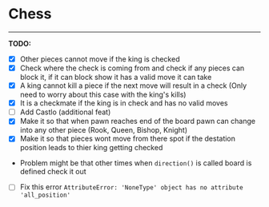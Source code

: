 # Chess
<hr/>

__TODO:__

- [X] Other pieces cannot move if the king is checked
- [X] Check where the check is coming from and check if any pieces can block it, if it can block show it has a valid move it can take
- [X] A king cannot kill a piece if the next move will result in a check (Only need to worry about this case with the king's kills)
- [X] It is a checkmate if the king is in check and has no valid moves
- [ ] Add Castlo (additional feat)
- [X] Make it so that when pawn reaches end of the board pawn can change into any other piece (Rook, Queen, Bishop, Knight)
- [X] Make it so that pieces wont move from there spot if the destation position leads to thier king getting checked
- Problem might be that other times when `direction()` is called board is defined check it out
- [ ] Fix this error `AttributeError: 'NoneType' object has no attribute 'all_position'`